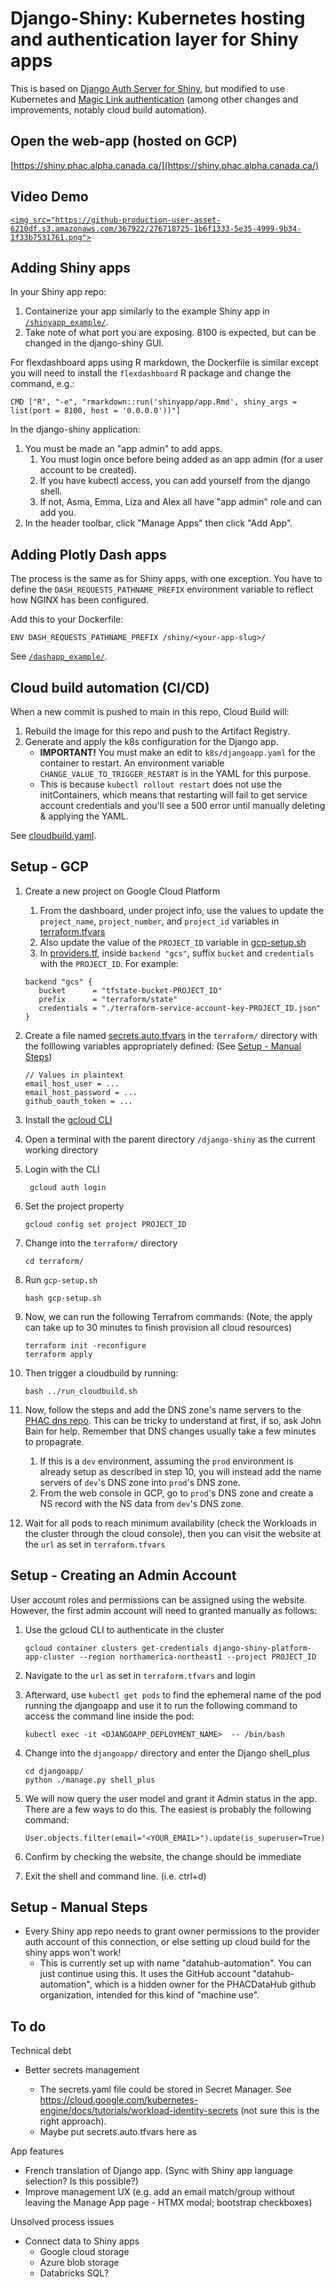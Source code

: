 # Django-Shiny: Kubernetes hosting and authentication layer for Shiny apps

This is based on [Django Auth Server for Shiny](https://pawamoy.github.io/posts/django-auth-server-for-shiny/), but modified to use Kubernetes and [Magic Link authentication](https://github.com/pyepye/django-magiclink) (among other changes and improvements, notably cloud build automation).

## Open the web-app (hosted on GCP)

[https://shiny.phac.alpha.canada.ca/](https://shiny.phac.alpha.canada.ca/)

## Video Demo

[`<img src="https://github-production-user-asset-6210df.s3.amazonaws.com/367922/276718725-1b6f1333-5e35-4999-9b34-1f33b7531761.png">`](https://www.youtube.com/watch?v=O-p3oKCu4rg)

## Adding Shiny apps

In your Shiny app repo:

1. Containerize your app similarly to the example Shiny app in [`/shinyapp_example/`](https://github.com/PHACDataHub/django-shiny/tree/main/shinyapp_example/wastewater).
2. Take note of what port you are exposing. 8100 is expected, but can be changed in the django-shiny GUI.

For flexdashboard apps using R markdown, the Dockerfile is similar except you will need to install the `flexdashboard` R package and change the command, e.g.:

```
CMD ["R", "-e", "rmarkdown::run('shinyapp/app.Rmd', shiny_args = list(port = 8100, host = '0.0.0.0'))"]
```

In the django-shiny application:

1. You must be made an "app admin" to add apps.
   1. You must login once before being added as an app admin (for a user account to be created).
   2. If you have kubectl access, you can add yourself from the django shell.
   3. If not, Asma, Emma, Liza and Alex all have "app admin" role and can add you.
2. In the header toolbar, click "Manage Apps" then click "Add App".

## Adding Plotly Dash apps

The process is the same as for Shiny apps, with one exception. You have to define the `DASH_REQUESTS_PATHNAME_PREFIX` environment variable to reflect how NGINX has been configured.

Add this to your Dockerfile:

```
ENV DASH_REQUESTS_PATHNAME_PREFIX /shiny/<your-app-slug>/
```

See [`/dashapp_example/`](https://github.com/PHACDataHub/django-shiny/tree/main/dashapp_example/dash-example).

## Cloud build automation (CI/CD)

When a new commit is pushed to main in this repo, Cloud Build will:

1. Rebuild the image for this repo and push to the Artifact Registry.
2. Generate and apply the k8s configuration for the Django app.
   * **IMPORTANT!** You must make an edit to `k8s/djangoapp.yaml` for the container to restart. An environment variable `CHANGE_VALUE_TO_TRIGGER_RESTART` is in the YAML for this purpose.
   * This is because `kubectl rollout restart` does not use the initContainers, which means that restarting will fail to get service account credentials and you'll see a 500 error until manually deleting & applying the YAML.

See [cloudbuild.yaml](https://github.com/PHACDataHub/django-shiny/blob/main/cloudbuild.yaml).

## Setup - GCP

1. Create a new project on Google Cloud Platform

   1. From the dashboard, under project info, use the values to update the `project_name`, `project_number`, and `project_id` variables in [terraform.tfvars](terraform/terraform.tfvars)
   2. Also update the value of the `PROJECT_ID` variable in [gcp-setup.sh](terraform/gcp-setup.sh)
   3. In [providers.tf](terraform/providers.tf), inside `backend "gcs"`, suffix `bucket` and `credentials` with the `PROJECT_ID`. For example:

   ```
   backend "gcs" {
      bucket      = "tfstate-bucket-PROJECT_ID"
      prefix      = "terraform/state"
      credentials = "./terraform-service-account-key-PROJECT_ID.json"
   }
   ```
2. Create a file named [secrets.auto.tfvars](terraform/secrets.auto.tfvars) in the `terraform/` directory with the folllowing variables appropriately defined: (See [Setup - Manual Steps](./README.md#setup---manual-steps))

   ```
   // Values in plaintext
   email_host_user = ...
   email_host_password = ...
   github_oauth_token = ...
   ```
3. Install the [gcloud CLI](https://cloud.google.com/sdk/docs/install)
4. Open a terminal with the parent directory `/django-shiny` as the current working directory
5. Login with the CLI

   ```
    gcloud auth login  
   ```
6. Set the project property

   ```
   gcloud config set project PROJECT_ID
   ```
7. Change into the `terraform/` directory

   ```
   cd terraform/
   ```
8. Run `gcp-setup.sh`

   ```
   bash gcp-setup.sh
   ```
9. Now, we can run the following Terrafrom commands: (Note, the apply can take up to 30 minutes to finish provision all cloud resources)

   ```
   terraform init -reconfigure
   terraform apply
   ```
10. Then trigger a cloudbuild by running:

    ```
    bash ../run_cloudbuild.sh
    ```
11. Now, follow the steps and add the DNS zone's name servers to the [PHAC dns repo](https://github.com/PHACDataHub/dns). This can be tricky to understand at first, if so, ask John Bain for help. Remember that DNS changes usually take a few minutes to propagrate.

    1. If this is a `dev` environment, assuming the `prod` environment is already setup as described in step 10, you will instead add the name servers of `dev`'s DNS zone into `prod`'s DNS zone.
    2. From the web console in GCP, go to `prod`'s DNS zone and create a NS record with the NS data from `dev`'s DNS zone.
12. Wait for all pods to reach minimum availability (check the Workloads in the cluster through the cloud console), then you can visit the website at the `url` as set in `terraform.tfvars`

## Setup - Creating an Admin Account

User account roles and permissions can be assigned using the website. However, the first admin account will need to granted manually as follows:

1. Use the gcloud CLI to authenticate in the cluster

   ```
   gcloud container clusters get-credentials django-shiny-platform-app-cluster --region northamerica-northeast1 --project PROJECT_ID
   ```
2. Navigate to the `url` as set in `terraform.tfvars` and login
3. Afterward, use `kubectl get pods` to find the ephemeral name of the pod running the djangoapp and use it to run the following command to access the command line inside the pod:

   ```
   kubectl exec -it <DJANGOAPP_DEPLOYMENT_NAME>  -- /bin/bash
   ```
4. Change into the `djangoapp/` directory and enter the Django shell_plus

   ```
   cd djangoapp/
   python ./manage.py shell_plus
   ```
5. We will now query the user model and grant it Admin status in the app. There are a few ways to do this. The easiest is probably the following command:

   ```
   User.objects.filter(email="<YOUR_EMAIL>").update(is_superuser=True)
   ```
6. Confirm by checking the website, the change should be immediate
7. Exit the shell and command line. (i.e. ctrl+d)

## Setup - Manual Steps

* Every Shiny app repo needs to grant owner permissions to the provider auth account of this connection, or else setting up cloud build for the shiny apps won't work!
  * This is currently set up with name "datahub-automation". You can just continue using this. It uses the GitHub account "datahub-automation", which is a hidden owner for the PHACDataHub github organization, intended for this kind of "machine use".

## To do

Technical debt

- Better secrets management

  - The secrets.yaml file could be stored in Secret Manager. See https://cloud.google.com/kubernetes-engine/docs/tutorials/workload-identity-secrets (not sure this is the right approach).
  - Maybe put secrets.auto.tfvars here as

App features

- French translation of Django app. (Sync with Shiny app language selection? Is this possible?)
- Improve management UX (e.g. add an email match/group without leaving the Manage App page - HTMX modal; bootstrap checkboxes)

Unsolved process issues

- Connect data to Shiny apps
  - Google cloud storage
  - Azure blob storage
  - Databricks SQL?
